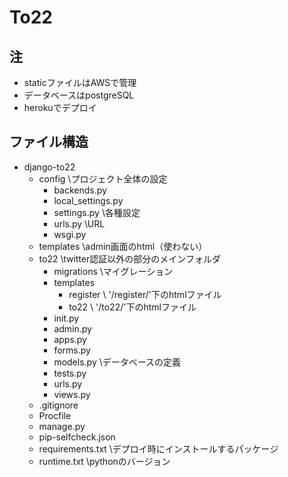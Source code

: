 # To22

## 注
- staticファイルはAWSで管理
- データベースはpostgreSQL
- herokuでデプロイ

## ファイル構造
- django-to22
  - config  \プロジェクト全体の設定
    - backends.py
    - local_settings.py
    - settings.py \各種設定
    - urls.py \URL
    - wsgi.py
  - templates  \admin画面のhtml（使わない）
  - to22  \twitter認証以外の部分のメインフォルダ
    - migrations  \マイグレーション
    - templates
      - register  \ '/register/'下のhtmlファイル
      - to22  \ '/to22/'下のhtmlファイル
    - init.py
    - admin.py
    - apps.py
    - forms.py
    - models.py \データベースの定義
    - tests.py
    - urls.py
    - views.py
  - .gitignore
  - Procfile
  - manage.py
  - pip-selfcheck.json
  - requirements.txt  \デプロイ時にインストールするパッケージ
  - runtime.txt  \pythonのバージョン
